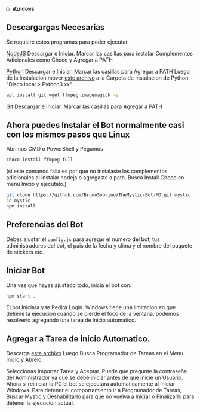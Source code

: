 ### `▢ Windows` 

## Descargargas Necesarias
Se requiere estos programas para poder ejecutar.

[NodeJS](https://nodejs.org/en/)
Descargar e Iniciar. Marcar las casillas para instalar Complementos Adicionales como Choco y Agregar a PATH

[Python](https://www.python.org/downloads/)
Descargar e Iniciar. Marcar las casillas para Agregar a PATH
Luego de la Instalacion mover [este archivo](src/RecursosMarcoRota/Guias/RecursosWindows/python3.bat) a la Carpeta de Instalacion de Python "Disco local > Python3.xx"
```sh
apt install git wget ffmpeg imagemagick -y
```

[Git](https://git-scm.com/downloads)
Descargar e Iniciar. Marcar las casillas para Agregar a PATH

## Ahora puedes Instalar el Bot normalmente casi con los mismos pasos que Linux

Abrimos CMD o PowerShell y Pegamos

```sh
choco install ffmpeg-full
```
(si este comando falla es por que no instalaste los complementos adicionales al instalar nodejs o agregaste a path. Busca Install Choco en menu Inicio y ejecutalo.)

```sh
git clone https://github.com/BrunoSobrino/TheMystic-Bot-MD.git mystic
cd mystic
npm install
```

## Preferencias del Bot
Debes ajustar el `config.js` para agregar el numero del bot, tus administradores del bot, el pais de la fecha y clima y el nombre del paquete de stickers etc.

## Iniciar Bot
Una vez que hayas ajustado todo, inicia el bot con:
```sh
npm start .
```

El bot Iniciara y te Pedira Login.
Windows tiene una limitacion en que detiene la ejecucion cuando se pierde el foco de la ventana, podemos resolverlo agregando una tarea de inicio automatico.

## Agregar a Tarea de inicio Automatico.

Descarga [este archivo](src/RecursosMarcoRota/Guias/RecursosWindows/mystic.xml)
Luego Busca Programador de Tareas en el Menu Inicio y Abrelo 

Seleccionas Importar Tarea y Aceptar. Puede que pregunte la contraseña del Administrador ya que se debe iniciar antes de que inicie un Usuario.
Ahora si reiniciar la PC el bot se ejecutara automaticamente al iniciar Windows. Para detener el comportamiento ir a Programador de Tareas, Buscar Mystic y Deshabilitarlo para que no vuelva a Iniciar o Finalizarlo para detener la ejecucion actual.
